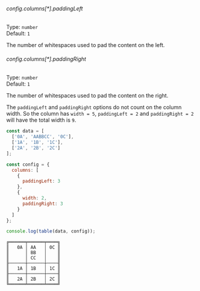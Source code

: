 ###### config.columns[*].paddingLeft

Type: `number`\
Default: `1`

The number of whitespaces used to pad the content on the left.

###### config.columns[*].paddingRight

Type: `number`\
Default: `1`

The number of whitespaces used to pad the content on the right.

The `paddingLeft` and `paddingRight` options do not count on the column width. So the column has `width = 5`, `paddingLeft = 2` and `paddingRight = 2` will have the total width is `9`.


```js
const data = [
  ['0A', 'AABBCC', '0C'],
  ['1A', '1B', '1C'],
  ['2A', '2B', '2C']
];

const config = {
  columns: [
    {
      paddingLeft: 3
    },
    {
      width: 2,
      paddingRight: 3
    }
  ]
};

console.log(table(data, config));
```

```
╔══════╤══════╤════╗
║   0A │ AA   │ 0C ║
║      │ BB   │    ║
║      │ CC   │    ║
╟──────┼──────┼────╢
║   1A │ 1B   │ 1C ║
╟──────┼──────┼────╢
║   2A │ 2B   │ 2C ║
╚══════╧══════╧════╝
```
